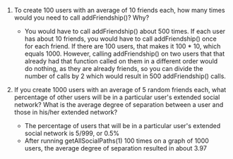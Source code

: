 1. To create 100 users with an average of 10 friends each, how many times would you need to call addFriendship()? Why?
   
    * You would have to call addFriendship() about 500 times. If each user has about 10 friends, you would have to call addFriendship() once for each friend. If there are 100 users, that makes it 100 * 10, which equals 1000. However, calling addFriendship() on two users that that already had that function called on them in a different order would do nothing, as they are already friends, so you can divide the number of calls by 2 which would result in 500 addFriendship() calls.

2. If you create 1000 users with an average of 5 random friends each, what percentage of other users will be in a particular user's extended social network? What is the average degree of separation between a user and those in his/her extended network?

    * The percentage of users that will be in a particular user's extended social network is 5/999, or  0.5%
    * After running getAllSocialPaths(1) 100 times on a graph of 1000 users, the average degree of separation resulted in about 3.97
